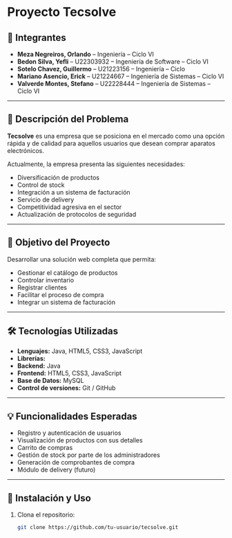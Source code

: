 # Proyecto Tecsolve

## 👥 Integrantes

- **Meza Negreiros, Orlando** – Ingeniería – Ciclo VI  
- **Bedon Silva, Yefli** – U22303932 – Ingeniería de Software – Ciclo VI  
- **Sotelo Chavez, Guillermo** – U21223156 – Ingeniería – Ciclo  
- **Mariano Asencio, Erick** – U21224667 – Ingeniería de Sistemas – Ciclo VI  
- **Valverde Montes, Stefano** – U22228444 – Ingeniería de Sistemas – Ciclo VI  

---

## 🧩 Descripción del Problema

**Tecsolve** es una empresa que se posiciona en el mercado como una opción rápida y de calidad para aquellos usuarios que desean comprar aparatos electrónicos.

Actualmente, la empresa presenta las siguientes necesidades:

- Diversificación de productos  
- Control de stock  
- Integración a un sistema de facturación  
- Servicio de delivery  
- Competitividad agresiva en el sector  
- Actualización de protocolos de seguridad  

---

## 🎯 Objetivo del Proyecto

Desarrollar una solución web completa que permita:

- Gestionar el catálogo de productos  
- Controlar inventario  
- Registrar clientes  
- Facilitar el proceso de compra  
- Integrar un sistema de facturación  

---

## 🛠️ Tecnologías Utilizadas

- **Lenguajes:** Java, HTML5, CSS3, JavaScript  
- **Librerías:**  
- **Backend:** Java  
- **Frontend:** HTML5, CSS3, JavaScript  
- **Base de Datos:** MySQL  
- **Control de versiones:** Git / GitHub  

---

## 💡 Funcionalidades Esperadas

- Registro y autenticación de usuarios  
- Visualización de productos con sus detalles  
- Carrito de compras  
- Gestión de stock por parte de los administradores  
- Generación de comprobantes de compra  
- Módulo de delivery (futuro)  

---

## 🚀 Instalación y Uso

1. Clona el repositorio:  
   ```bash
   git clone https://github.com/tu-usuario/tecsolve.git
